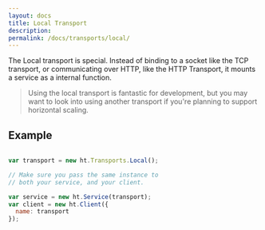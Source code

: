 ```yaml
---
layout: docs
title: Local Transport
description: 
permalink: /docs/transports/local/
---
```


The Local transport is special. Instead of binding to a socket like the TCP transport, or communicating over HTTP, like the HTTP Transport, it mounts a service as a internal function.

<blockquote class="ht-callout ht-callout-info">
  <p>
    Using the local transport is fantastic for development, but you may want to look into using another transport if you're planning to support horizontal scaling.
  </p>
</blockquote>

## Example

```js

var transport = new ht.Transports.Local();

// Make sure you pass the same instance to
// both your service, and your client.

var service = new ht.Service(transport);
var client = new ht.Client({
  name: transport
});

```